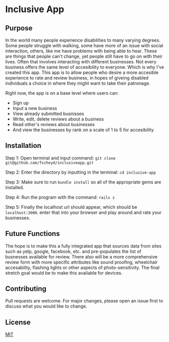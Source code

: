 # Inclusive App

## Purpose

In the world many people experience disabilities to many varying degrees. Some people struggle with walking, some have more of an issue with social interaction, others, like me have problems with being able to hear. These are things that people can't change, yet people still have to go on with their lives. Often that involves interacting with different businesses. Not every business offers the same level of accesibility to everyone. Which is why I've created this app. This app is to allow people who desire a more accesible experience to rate and review business, in hopes of giveing disabled individuals a choice in where they might want to take their patronage.

Right now, the app is on a base level where users can:

- Sign up
- Input a new business
- View already submitted busnisses
- Write, edit, delete reviews about a business
- Read other's reviews about businesses
- And view the businesses by rank on a scale of 1 to 5 for accesibility

## Installation

Step 1: Open terminal and input command:
```git clone git@github.com/fscheyd/inclusiveapp.git```

Step 2: Enter the directory by inputting in the terminal:
```cd inclusive-app```

Step 3: Make sure to run ```bundle install``` so all of the appropriate gems are installed.

Step 4: Run the program with the command:
```rails s```

Step 5: Finally the localhost url should appear, which should be ```localhost:3000```. enter that into your browser and play around and rate your businesses.  

## Future Functions

The hope is to make this a fully integrated app that sources data from sites such as yelp, google, facebook, etc. and pre-populates the list of busnesses available for review. There also will be a more comprehensive review form with more specific attributes like sound proofing, wheelchair accesability, flashing lights or other aspects of photo-sensitivity. The final stretch goal would be to make this available for devices.

## Contributing
Pull requests are welcome. For major changes, please open an issue first to discuss what you would like to change.

## License
[MIT](https://choosealicense.com/licenses/mit/)
